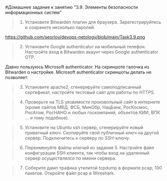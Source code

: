 #Домашнее задание к занятию "3.9. Элементы безопасности информационных систем"

>1. Установите Bitwarden плагин для браузера. Зарегестрируйтесь и сохраните несколько паролей.  

https://github.com/seorlov/devops-netology/blob/main/Task3.9.png  

>2. Установите Google authenticator на мобильный телефон. Настройте вход в Bitwarden акаунт через Google authenticator OTP.

Давно пользуюсь Microsoft authenticator. На скриншоте галочка из Bitwarden о настройке. Microsoft authenticator скриншоты делать не позволяет:  

>3. Установите apache2, сгенерируйте самоподписанный сертификат, настройте тестовый сайт для работы по HTTPS.



> 4. Проверьте на TLS уязвимости произвольный сайт в интернете (кроме сайтов МВД, ФСБ, МинОбр, НацБанк, РосКосмос, РосАтом, РосНАНО и любых госкомпаний, объектов КИИ, ВПК ... и тому подобное).



> 5. Установите на Ubuntu ssh сервер, сгенерируйте новый приватный ключ. Скопируйте свой публичный ключ на другой сервер. Подключитесь к серверу по SSH-ключу.



> 6. Переименуйте файлы ключей из задания 5. Настройте файл конфигурации SSH клиента, так чтобы вход на удаленный сервер осуществлялся по имени сервера.



>7. Соберите дамп трафика утилитой tcpdump в формате pcap, 100 пакетов. Откройте файл pcap в Wireshark.


